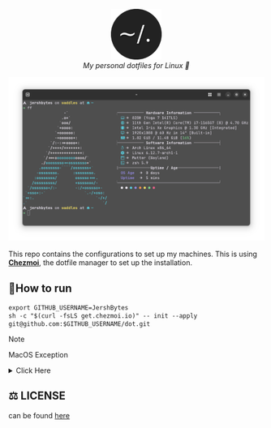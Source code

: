 <p align="center">
  <img src=".github/images/dotfiles.png" alt="Header" width="100" height="100"><br> 
    <i>My personal dotfiles for Linux 🚀 </i>
 </p>

![terminal picture](./.github/images/arch.png)


This repo contains the configurations to set up my machines. This is using [**Chezmoi**](https://www.chezmoi.io/), the dotfile manager to set up the installation.

## 🏃How to run

```shell
export GITHUB_USERNAME=JershBytes
sh -c "$(curl -fsLS get.chezmoi.io)" -- init --apply git@github.com:$GITHUB_USERNAME/dot.git
```

> [!NOTE]
> MacOS Exception
 
<details>
 <summary> Click Here </summary>

 Since macOS does not have git or curl installed on a fresh install. I have made a bootstrap script for it.

  ```zsh
  /bin/bash -c "$(curl -fsSL https://raw.githubusercontent.com/JershBytes/dot/main/mac_bootstrap.sh)"
 ```
 </details>

## ⚖️ LICENSE
can be found [here](/LICENSE)
